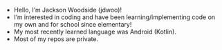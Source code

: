 - Hello, I’m Jackson Woodside (jdwoo)!
- I’m interested in coding and have been learning/implementing code on my own and for school since elementary!
- My most recently learned language was Android (Kotlin).
- Most of my repos are private.

<!---
jdwoo090/jdwoo090 is a ✨ special ✨ repository because its `README.md` (this file) appears on your GitHub profile.
You can click the Preview link to take a look at your changes.
--->
